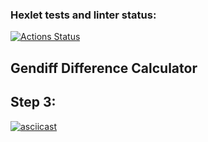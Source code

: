### Hexlet tests and linter status:
[![Actions Status](https://github.com/kirillchistov/python-project-50/actions/workflows/hexlet-check.yml/badge.svg)](https://github.com/kirillchistov/python-project-50/actions)

## Gendiff Difference Calculator
## Step 3:
[![asciicast](https://asciinema.org/a/i7kBm2UWYYL82p7JWZwaHjeCj.svg)](https://asciinema.org/a/i7kBm2UWYYL82p7JWZwaHjeCj)